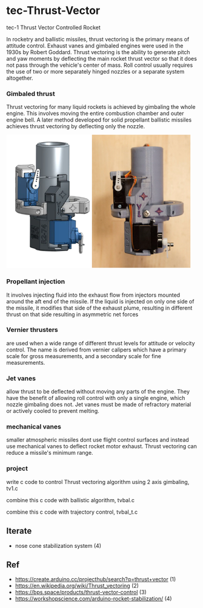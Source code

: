 # tec-Thrust-Vector
tec-1 Thrust Vector Controlled Rocket

In rocketry and ballistic missiles, thrust vectoring is the primary means of attitude control. Exhaust vanes and gimbaled engines were used in the 1930s by Robert Goddard. Thrust vectoring is the ability to generate pitch and yaw moments by deflecting the main rocket thrust vector so that it does not pass through the vehicle's center of mass. Roll control usually requires the use of two or more separately hinged nozzles or a separate system altogether.

### Gimbaled thrust
Thrust vectoring for many liquid rockets is achieved by gimbaling the whole engine. This involves moving the entire combustion chamber and outer engine bell.   A later method developed for solid propellant ballistic missiles achieves thrust vectoring by deflecting only the nozzle.


![](https://github.com/SteveJustin1963/tec-Thrust-Vector/blob/main/pics/1.png)

### Propellant injection
It involves injecting fluid into the exhaust flow from injectors mounted around the aft end of the missile. If the liquid is injected on only one side of the missile, it modifies that side of the exhaust plume, resulting in different thrust on that side resulting in asymmetric net forces

### Vernier thrusters
are used when  a wide range of different thrust levels for attitude or velocity control. The name is derived from vernier calipers which have a primary scale for gross measurements, and a secondary scale for fine measurements.
  
### Jet vanes 
allow thrust to be deflected without moving any parts of the engine. They have the benefit of allowing roll control with only a single engine, which nozzle gimbaling does not. Jet vanes must be made of refractory material or actively cooled to prevent melting.  

### mechanical vanes
smaller atmospheric missiles dont use flight control surfaces and instead use mechanical vanes to deflect rocket motor exhaust. Thrust vectoring can reduce a missile's minimum range. 

### project

write c code to control Thrust vectoring algorithm using 2 axis gimbaling, tv1.c

combine this c code with ballistic algorithm, tvbal.c

combine this c code with trajectory control, tvbal_t.c

## Iterate
-  nose cone stabilization system (4)


## Ref
- https://create.arduino.cc/projecthub/search?q=thrust+vector (1)
- https://en.wikipedia.org/wiki/Thrust_vectoring (2)
- https://bps.space/products/thrust-vector-control (3)
- https://workshopscience.com/arduino-rocket-stabilization/ (4)

